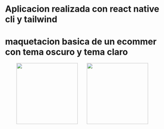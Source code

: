 # Aplicacion realizada con react native cli y tailwind

# maquetacion basica de un ecommer con tema oscuro y tema claro

<div style='display: flex; flex-wrap: wrap; justify-content: center; gap:30px;'>
<img src="../imageReadme/dark.jpeg" width="200px">
<img src="../imageReadme/lighty.jpeg" width="200px">
</div>
